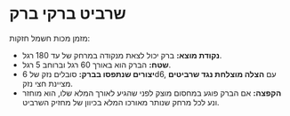 # שרביט ברקי ברק

מזמן מכות חשמל חזקות:

- **נקודת מוצא:** ברק יכול לצאת מנקודה במרחק של עד 180 רגל.
- **שטח:** הברק הוא באורך 60 רגל וברוחב 5 רגל.
- **יצורים שנתפסו בברק:** סובלים נזק של 6d6, עם **הצלה מוצלחת נגד שרביטים** מציינת חצי נזק.
- **הקפצה:** אם הברק פוגע במחסום מוצק לפני שהגיע לאורך המלא שלו, הוא מוחזר ונע לכל מרחק שנותר מאורכו המלא בכיוון של מחזיק השרביט.